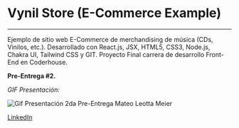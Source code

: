 # Vynil Store (E-Commerce Example)
---

 Ejemplo de sitio web E-Commerce de merchandising de música (CDs, Vinilos, etc.). Desarrollado con React.js, JSX, HTML5, CSS3, Node.js, Chakra UI, Tailwind CSS y GIT. Proyecto Final carrera de desarrollo Front-End en Coderhouse.

**Pre-Entrega #2.**

*GIF Presentación:*

<img src="./src/assets/img/2dapreentrega-mateoleottameier.gif" alt="Gif Presentación 2da Pre-Entrega Mateo Leotta Meier" />

[LinkedIn](https://www.linkedin.com/in/mateoleottameier/)